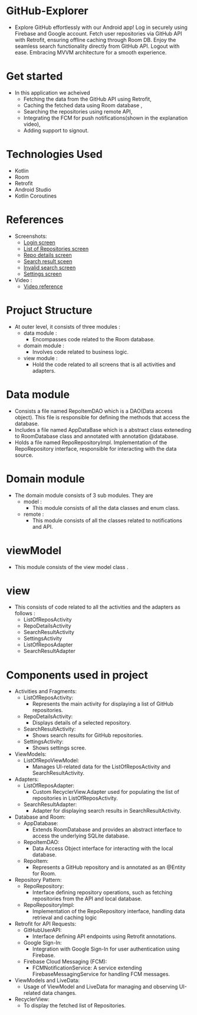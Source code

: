 # GitHub-Explorer
- Explore GitHub effortlessly with our Android app! Log in securely using Firebase and Google account. Fetch user repositories via GitHub API with Retrofit, ensuring offline caching through Room DB. Enjoy the seamless search functionality directly from GitHub API. Logout with ease. Embracing MVVM architecture for a smooth experience.

# Get started
- In this application we acheived
  - Fetching the data from the GitHub API using Retrofit,
  - Caching the fetched data using Room database ,
  - Searching the repositories using remote API,
  - Integrating the FCM for push notifications(shown in the explanation video),
  - Adding support to signout.
 
# Technologies Used
- Kotlin
- Room
- Retrofit
- Android Studio
- Kotlin Coroutines

# References
- Screenshots:
    - [Login screen](https://drive.google.com/file/d/1Dfmn2zbyL3lWu3TiGEIuNECxEnk6rbYp/view?usp=sharing)
    - [List of Repositories screen](https://drive.google.com/file/d/1jYiINfdxqXF8N0cDgXZZLECsRBdxxVYo/view?usp=sharing)
    - [Repo details screen](https://drive.google.com/file/d/1EbzzGXCsM0uEscDbU9xd-15633a3wA_5/view?usp=sharing)
    - [Search result sceen](https://drive.google.com/file/d/1BsahKVnVNoN3_5JQN8s-EOHY-CNKE-qb/view?usp=sharing)
    - [Invalid search screen](https://drive.google.com/file/d/1L2OigrZoUEzPYccxLJLwc2FoSJ_ERTMa/view?usp=sharing)
    - [Settings screen](https://drive.google.com/file/d/1g-VAVZsjclfiBodyIIGlS3pFOg6TnYvT/view?usp=sharing)
- Video : 
    - [Video reference](https://drive.google.com/file/d/1uX2Sj_TvmzdYcroQ1q1XPN2FRH-6R7kM/view?usp=sharing)

# Projuct Structure
- At outer level, it consists of three modules :
  - data module :
    - Encompasses code related to the Room database.
  - domain module :
    - Involves code related to business logic.
  - view module :
    - Hold the code related to all screens that is all activities and adapters.

# Data module
  - Consists a file named RepoItemDAO which is a DAO(Data access object). This file is responsible for defining the methods that access the database.
  - Includes a file named AppDataBase which is a abstract class exteneding to RoomDatabase class and annotated with annotation @database.
  - Holds a file named RepoRepositoryImpl. Implementation of the RepoRepository interface, responsible for interacting with the data source.

# Domain module
  - The domain module consists of 3 sub modules. They are
    - model :
      - This module consists of all the data classes and enum class.
    - remote :
      - This module consists of all the classes related to notifications and API.

# viewModel
  - This module consists of the view model class .

# view
  - This consists of code related to all the activities and the adapters as follows :
    - ListOfReposActivity
    - RepoDetailsActivity
    - SearchResultActivity
    - SettingsActivity
    - ListOfReposAdapter
    - SearchResultAdapter
   
# Components used in project
- Activities and Fragments:
  - ListOfReposActivity:
    - Represents the main activity for displaying a list of GitHub repositories.
  - RepoDetailsActivity:
    - Displays details of a selected repository.
  - SearchResultActivity:
    - Shows search results for GitHub repositories.
  - SettingsActivity:
    - Shows settings scree.
- ViewModels:
  - ListOfRepoViewModel:
    - Manages UI-related data for the ListOfReposActivity and SearchResultActivity.
- Adapters:
  - ListOfReposAdapter:
    - Custom RecyclerView.Adapter used for populating the list of repositories in ListOfReposActivity.
  - SearchResultAdapter:
    - Adapter for displaying search results in SearchResultActivity.
- Database and Room:
  - AppDatabase:
    - Extends RoomDatabase and provides an abstract interface to access the underlying SQLite database.
  - RepoItemDAO:
    - Data Access Object interface for interacting with the local database.
  - RepoItem:
    - Represents a GitHub repository and is annotated as an @Entity for Room.
- Repository Pattern:
  - RepoRepository:
    - Interface defining repository operations, such as fetching repositories from the API and local database.
  - RepoRepositoryImpl:
    - Implementation of the RepoRepository interface, handling data retrieval and caching logic
- Retrofit for API Requests:
  - GitHubUserAPI:
    -  Interface defining API endpoints using Retrofit annotations.
  - Google Sign-In:
    - Integration with Google Sign-In for user authentication using Firebase.
  - Firebase Cloud Messaging (FCM):
    - FCMNotificationService: A service extending FirebaseMessagingService for handling FCM messages.
- ViewModels and LiveData:
  - Usage of ViewModel and LiveData for managing and observing UI-related data changes.
- RecyclerView:
  - To display the fetched list of Repositories.
